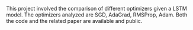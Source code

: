 This project involved the comparison of different optimizers given a LSTM model.
The optimizers analyzed are SGD, AdaGrad, RMSProp, Adam.
Both the code and the related paper are available and public.
